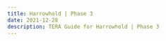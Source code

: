 ```yaml
---
title: Harrowhold | Phase 3
date: 2021-12-28
description: TERA Guide for Harrowhold | Phase 3
---
```

